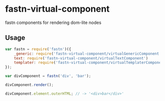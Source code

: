 # fastn-virtual-component

fastn components for rendering dom-lite nodes

## Usage

```js
var fastn = require('fastn')({
	_generic: require('fastn-virtual-component/virtualGenericComponent'),
    text: require('fastn-virtual-component/virtualTextComponent')
	templater: require('fastn-virtual-component/virtualTemplaterComponent')
});

var divComponent = fastn('div', 'bar');

divComponent.render();

divComponent.element.outerHTML; // -> '<div>bar</div>'
```